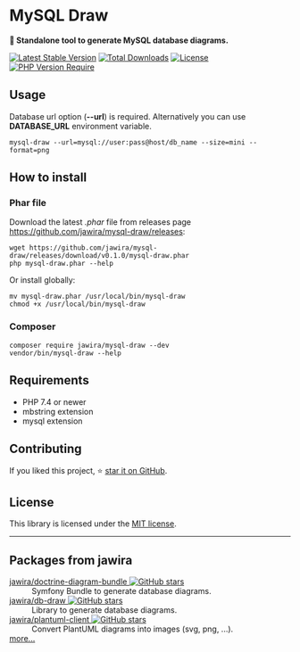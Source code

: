# MySQL Draw

**📐 Standalone tool to generate MySQL database diagrams.**

[![Latest Stable Version](http://poser.pugx.org/jawira/mysql-draw/v)](https://packagist.org/packages/jawira/mysql-draw)
[![Total Downloads](http://poser.pugx.org/jawira/mysql-draw/downloads)](https://packagist.org/packages/jawira/mysql-draw)
[![License](http://poser.pugx.org/jawira/mysql-draw/license)](https://packagist.org/packages/jawira/mysql-draw)
[![PHP Version Require](http://poser.pugx.org/jawira/mysql-draw/require/php)](https://packagist.org/packages/jawira/mysql-draw)

## Usage

Database url option (**--url**) is required. Alternatively you can use 
**DATABASE_URL** environment variable.

```console
mysql-draw --url=mysql://user:pass@host/db_name --size=mini --format=png
```

## How to install

### Phar file

Download the latest _.phar_ file from releases page <https://github.com/jawira/mysql-draw/releases>:

```console
wget https://github.com/jawira/mysql-draw/releases/download/v0.1.0/mysql-draw.phar
php mysql-draw.phar --help
```

Or install globally:

```console
mv mysql-draw.phar /usr/local/bin/mysql-draw
chmod +x /usr/local/bin/mysql-draw
```

### Composer

```console
composer require jawira/mysql-draw --dev
vendor/bin/mysql-draw --help
```

## Requirements

- PHP 7.4 or newer
- mbstring extension
- mysql extension

## Contributing

If you liked this project, ⭐ [star it on GitHub](https://github.com/jawira/mysql-draw).

## License

This library is licensed under the [MIT license](LICENSE.md).


***

## Packages from jawira

<dl>

<dt>
    <a href="https://packagist.org/packages/jawira/doctrine-diagram-bundle">jawira/doctrine-diagram-bundle
    <img alt="GitHub stars" src="https://badgen.net/github/stars/jawira/doctrine-diagram-bundle?icon=github"/></a>
</dt>
<dd>Symfony Bundle to generate database diagrams.</dd>

<dt>
    <a href="https://packagist.org/packages/jawira/db-draw">jawira/db-draw
    <img alt="GitHub stars" src="https://badgen.net/github/stars/jawira/db-draw?icon=github"/></a>
</dt>
<dd>Library to generate database diagrams.</dd>

<dt>
    <a href="https://packagist.org/packages/jawira/plantuml-client"> jawira/plantuml-client
    <img alt="GitHub stars" src="https://badgen.net/github/stars/jawira/plantuml-client?icon=github"/></a>
</dt>
<dd>Convert PlantUML diagrams into images (svg, png, ...).</dd>

<dt><a href="https://packagist.org/packages/jawira/">more...</a></dt>
</dl>
